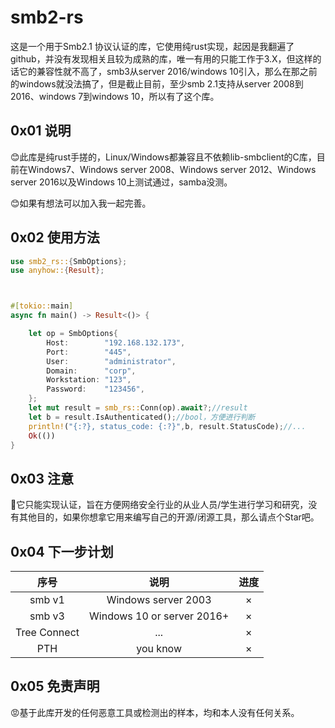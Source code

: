 # smb2-rs

这是一个用于Smb2.1 协议认证的库，它使用纯rust实现，起因是我翻遍了github，并没有发现相关且较为成熟的库，唯一有用的只能工作于3.X，但这样的话它的兼容性就不高了，smb3从server 2016/windows 10引入，那么在那之前的windows就没法搞了，但是截止目前，至少smb 2.1支持从server 2008到2016、windows 7到windows 10，所以有了这个库。


## 0x01 说明

😊此库是纯rust手搓的，Linux/Windows都兼容且不依赖lib-smbclient的C库，目前在Windows7、Windows server 2008、Windows server 2012、Windows server 2016以及Windows 10上测试通过，samba没测。

😊如果有想法可以加入我一起完善。

## 0x02 使用方法



```rust
use smb2_rs::{SmbOptions};
use anyhow::{Result};



#[tokio::main]
async fn main() -> Result<()> {

    let op = SmbOptions{
        Host:        "192.168.132.173",
        Port:        "445",
        User:        "administrator",
        Domain:      "corp",
        Workstation: "123",
        Password:    "123456",
    };
    let mut result = smb_rs::Conn(op).await?;//result
    let b = result.IsAuthenticated();//bool，方便进行判断
    println!("{:?}, status_code: {:?}",b, result.StatusCode);//...
    Ok(())
}
```

## 0x03 注意

🤖它只能实现认证，旨在方便网络安全行业的从业人员/学生进行学习和研究，没有其他目的，如果你想拿它用来编写自己的开源/闭源工具，那么请点个Star吧。


## 0x04 下一步计划

|     序号     |            说明            | 进度 |
| :----------: | :------------------------: | :--: |
|    smb v1    |    Windows server 2003     |  ×   |
|    smb v3    | Windows 10 or server 2016+ |  ×   |
| Tree Connect |            ...             |  ×   |
|     PTH      |          you know          |  ×   |

## 0x05 免责声明

😡基于此库开发的任何恶意工具或检测出的样本，均和本人没有任何关系。
